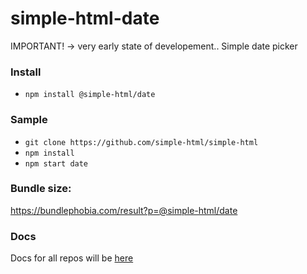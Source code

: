# simple-html-date


IMPORTANT! -> very early state of developement..
Simple date picker

### Install

-   `npm install @simple-html/date`

### Sample

-   `git clone https://github.com/simple-html/simple-html`
-   `npm install`
-   `npm start date`

### Bundle size:

https://bundlephobia.com/result?p=@simple-html/date

### Docs

Docs for all repos will be [here](https://github.com/simple-html/simple-html)